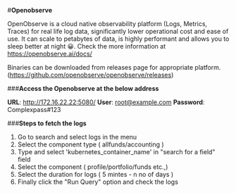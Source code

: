 #**Openobserve**

OpenObserve is a cloud native observability platform (Logs, Metrics, Traces) for real life log data, significantly lower operational cost and ease of use. 
It can scale to petabytes of data, is highly performant and allows you to sleep better at night 😀. 
Check the more information at https://openobserve.ai/docs/
	
Binaries can be downloaded from releases page for appropriate platform. (https://github.com/openobserve/openobserve/releases)

###**Access the Openobserve at the below address**

**URL**: http://172.16.22.22:5080/
**User**: root@example.com
**Password**: Complexpass#123

###**Steps to fetch the logs**

1. Go to search and select logs in the menu
1. Select the component type ( allfunds/accounting )
1. Type  and select 'kubernetes_container_name'  in "search for a field" field
1. Select the component ( profile/portfolio/funds etc.,)
1. Select the duration for logs ( 5 mintes - n no of days )
1. Finally click the "Run Query" option and check the logs


